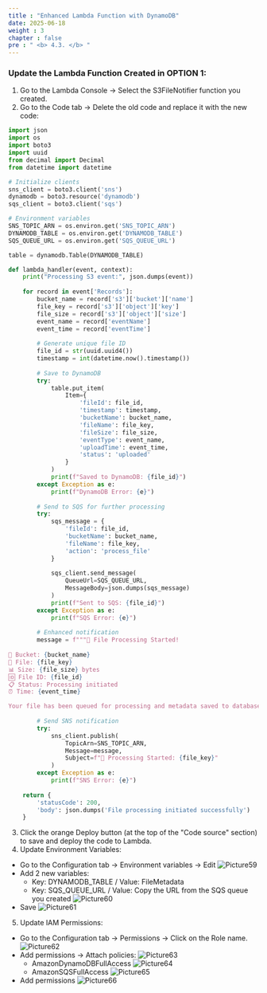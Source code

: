 ```yaml
---
title : "Enhanced Lambda Function with DynamoDB"
date: 2025-06-18
weight : 3
chapter : false
pre : " <b> 4.3. </b> "
---
```

### Update the Lambda Function Created in OPTION 1:
1. Go to the Lambda Console → Select the S3FileNotifier function you created.
2. Go to the Code tab → Delete the old code and replace it with the new code:
```python
import json
import os
import boto3
import uuid
from decimal import Decimal
from datetime import datetime

# Initialize clients
sns_client = boto3.client('sns')
dynamodb = boto3.resource('dynamodb')
sqs_client = boto3.client('sqs')

# Environment variables
SNS_TOPIC_ARN = os.environ.get('SNS_TOPIC_ARN')
DYNAMODB_TABLE = os.environ.get('DYNAMODB_TABLE')
SQS_QUEUE_URL = os.environ.get('SQS_QUEUE_URL')

table = dynamodb.Table(DYNAMODB_TABLE)

def lambda_handler(event, context):
    print("Processing S3 event:", json.dumps(event))
    
    for record in event['Records']:
        bucket_name = record['s3']['bucket']['name']
        file_key = record['s3']['object']['key']
        file_size = record['s3']['object']['size']
        event_name = record['eventName']
        event_time = record['eventTime']
        
        # Generate unique file ID
        file_id = str(uuid.uuid4())
        timestamp = int(datetime.now().timestamp())
        
        # Save to DynamoDB
        try:
            table.put_item(
                Item={
                    'fileId': file_id,
                    'timestamp': timestamp,
                    'bucketName': bucket_name,
                    'fileName': file_key,
                    'fileSize': file_size,
                    'eventType': event_name,
                    'uploadTime': event_time,
                    'status': 'uploaded'
                }
            )
            print(f"Saved to DynamoDB: {file_id}")
        except Exception as e:
            print(f"DynamoDB Error: {e}")
        
        # Send to SQS for further processing
        try:
            sqs_message = {
                'fileId': file_id,
                'bucketName': bucket_name,
                'fileName': file_key,
                'action': 'process_file'
            }
            
            sqs_client.send_message(
                QueueUrl=SQS_QUEUE_URL,
                MessageBody=json.dumps(sqs_message)
            )
            print(f"Sent to SQS: {file_id}")
        except Exception as e:
            print(f"SQS Error: {e}")
        
        # Enhanced notification
        message = f"""🎉 File Processing Started!
        
📁 Bucket: {bucket_name}
📄 File: {file_key}
📊 Size: {file_size} bytes
🆔 File ID: {file_id}
📋 Status: Processing initiated
⏰ Time: {event_time}

Your file has been queued for processing and metadata saved to database."""
        
        # Send SNS notification
        try:
            sns_client.publish(
                TopicArn=SNS_TOPIC_ARN,
                Message=message,
                Subject=f"🔄 Processing Started: {file_key}"
            )
        except Exception as e:
            print(f"SNS Error: {e}")
    
    return {
        'statusCode': 200,
        'body': json.dumps('File processing initiated successfully')
    }
```
3. Click the orange Deploy button (at the top of the "Code source" section) to save and deploy the code to Lambda.
4. Update Environment Variables:
- Go to the Configuration tab → Environment variables → Edit
![Picture59](/images/4.3/image59.png)
- Add 2 new variables:
    - Key: DYNAMODB_TABLE / Value: FileMetadata
    - Key: SQS_QUEUE_URL / Value: Copy the URL from the SQS queue you created
    ![Picture60](/images/4.3/image60.png)
- Save
![Picture61](/images/4.3/image61.png)
5. Update IAM Permissions:
- Go to the Configuration tab → Permissions → Click on the Role name.
![Picture62](/images/4.3/image62.png)
- Add permissions → Attach policies:
![Picture63](/images/4.3/image63.png)
    - AmazonDynamoDBFullAccess
    ![Picture64](/images/4.3/image64.png)
    - AmazonSQSFullAccess
    ![Picture65](/images/4.3/image65.png)
- Add permissions
![Picture66](/images/4.3/image66.png)